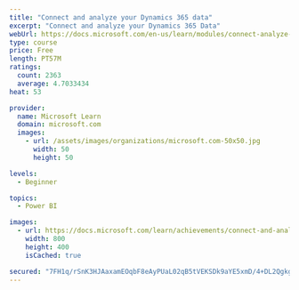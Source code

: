 ```yaml
---
title: "Connect and analyze your Dynamics 365 data​"
excerpt: "Connect and analyze your Dynamics 365 Data​"
webUrl: https://docs.microsoft.com/en-us/learn/modules/connect-analyze-dynamics-365-data/
type: course
price: Free
length: PT57M
ratings:
  count: 2363
  average: 4.7033434
heat: 53

provider:
  name: Microsoft Learn
  domain: microsoft.com
  images:
    - url: /assets/images/organizations/microsoft.com-50x50.jpg
      width: 50
      height: 50

levels:
  - Beginner

topics:
  - Power BI

images:
  - url: https://docs.microsoft.com/learn/achievements/connect-and-analyze-your-microsoft-dynamics-365-data-social.png
    width: 800
    height: 400
    isCached: true

secured: "7FH1q/rSnK3HJAaxamEOqbF8eAyPUaL02qB5tVEKSDk9aYE5xmD/4+DL2QgkgLpWZAnZy2dX4G6ZeRHniI1KtR5RGCHKMrgRuMytx2KEY56BsKDeRYry/G5eb15isPBULqxF/SM7wz+Cm6vFiTDrdI61+pgCddR9ByPIJb66WB2NrIEmhOSqqZHREOv/edqSKu+mah3SiI1iwD4EVyq5yY+12qR7mqMX7LOG5Gb7bvh5AhO5wFu3qARDrqLEI2AjH8J9ijf7atcqcvLZmgVqpM6LmsHQWdiS0U8Pd+/Gz2NWrK2UKZd07MNxRPiJomPz9h6bkOZWAH8NAHywQGD6Ukzi2RG0Kg6izLCl6Oe8GCpAbOYKteSFmtVXb4LCwGl8OawsbJmOqAfI2hmTcrLfgKF2aYS3GtuO8SYqcdU2XCc=;mJTdyMAS5JcOS5Aara6p5w=="
---
```


